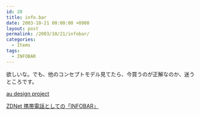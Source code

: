 ```yaml
---
id: 20
title: info.bar
date: 2003-10-21 00:00:00 +0900
layout: post
permalink: /2003/10/21/infobar/
categories:
  - Items
tags:
  - INFOBAR
---
```

欲しいな。でも、他のコンセプトモデル見てたら、今買うのが正解なのか、迷うところです。

[au design project](http://www.au.kddi.com/au_design_project/index.html)
  
[ZDNet 携帯電話としての「INFOBAR」](http://www.zdnet.co.jp/mobile/0310/09/n_infobar.html)

